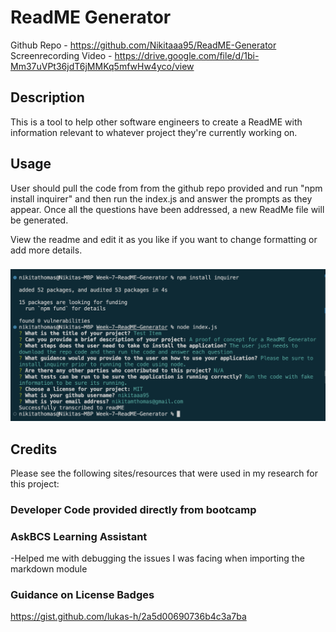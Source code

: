 # ReadME Generator
Github Repo - https://github.com/Nikitaaa95/ReadME-Generator
Screenrecording Video - https://drive.google.com/file/d/1bi-Mm37uVPt36jdT6jMMKq5mfwHw4yco/view

## Description

This is a tool to help other software engineers to create a ReadME with information relevant to whatever project they're currently working on.

## Usage

User should pull the code from from the github repo provided and run "npm install inquirer" and then run the index.js and answer the prompts as they appear. Once all the questions have been addressed, a new ReadMe file will be generated.

View the readme and edit it as you like if you want to change formatting or add more details.

### 
![main page](assets/Screenshot.png)

## Credits

Please see the following sites/resources that were used in my research for this project:

### Developer Code provided directly from bootcamp

### AskBCS Learning Assistant
-Helped me with debugging the issues I was facing when importing the markdown module

### Guidance on License Badges
https://gist.github.com/lukas-h/2a5d00690736b4c3a7ba